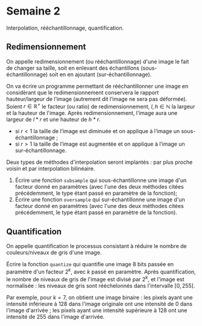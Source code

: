# Semaine 2

Interpolation, rééchantillonnage, quantification.

## Redimensionnement
On appelle redimensionnement (ou rééchantillonnage) d'une image le fait de changer sa taille, soit en enlevant des échantillons (sous-échantillonnage) soit en en ajoutant (sur-échantillonnage).

On va écrire un programme permettant de rééchantillonner une image en considèrant que le redimensionnement conservera le rapport hauteur/largeur de l’image (autrement dit l’image ne sera pas déformée). Soient $r \in \mathbb{R}^+$ le facteur (ou ratio) de redimensionnement, $l,h\in \mathbb{N}$ la largeur et la hauteur de l'image. Après redimensionnement, l’image aura une largeur de $l * r$ et une hauteur de $h *r$.
- si $r < 1$ la taille de l’image est diminuée et on applique à l’image un sous-échantillonnage ;- si $r > 1$ la taille de l’image est augmentée et on applique à l’image un sur-échantillonnage. 

Deux types de méthodes d'interpolation seront implantés : par plus proche voisin et par interpolation bilinéaire.

1. Écrire une fonction ``subsample`` qui sous-échantillonne une image d'un facteur donné en paramètres (avec l'une des deux méthodes citées précédemment, le type étant passé en paramètre de la fonction); 
2. Écrire une fonction ``oversample`` qui sur-échantillonne une image d'un facteur donné en paramètres (avec l'une des deux méthodes citées précédemment, le type étant passé en paramètre de la fonction).

## Quantification
On appelle quantification le processus consistant à réduire le nombre de couleurs/niveaux de gris d'une image.

Écrire la fonction ``quantize`` qui quantifie une image 8 bits passée en paramètre d'un facteur $2^k$, avec $k$ passé en paramètre. Après quantification, le nombre de niveaux de gris de l'image est divisé par $2^k$, et l'image est normalisée : les niveaux de gris sont rééchelonnés dans l'intervalle $[0,255]$.

Par exemple, pour $k=7$, on obtient une image binaire : les pixels ayant une intensité inférieure à $128$ dans l'image originale ont une intensité de $0$ dans l'image d'arrivée ; les pixels ayant une intensité supérieure à $128$ ont une intensité de $255$ dans l'image d'arrivée.